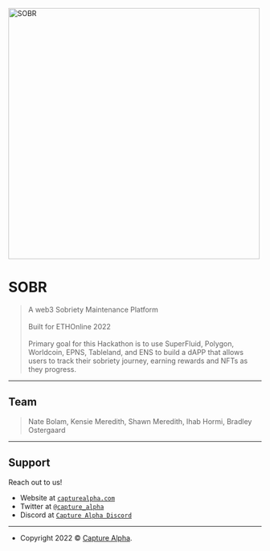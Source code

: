 <a href="http://capturealpha.com"><img src="https://capturealpha.com/wp-content/uploads/2022/09/sobr-logo-3.png" title="SOBR" alt="SOBR" width="500"></a>

# SOBR

> A web3 Sobriety Maintenance Platform<br><br>
> Built for ETHOnline 2022<br><br>
> Primary goal for this Hackathon is to use SuperFluid, Polygon, Worldcoin, EPNS, Tableland, and ENS to build a dAPP that allows users to track their sobriety journey, earning rewards and NFTs as they progress.

---

## Team

> Nate Bolam, Kensie Meredith, Shawn Meredith, Ihab Hormi, Bradley Ostergaard

---

## Support

Reach out to us!

- Website at <a href="https://capturealpha.com" target="_blank">`capturealpha.com`</a>
- Twitter at <a href="http://twitter.com/capture_alpha" target="_blank">`@capture_alpha`</a>
- Discord at <a href="https://discord.gg/6K5e7hTK" target="_blank">`Capture Alpha Discord`</a>

---

- Copyright 2022 © <a href="http://capturealpha.com" target="_blank">Capture Alpha</a>.

